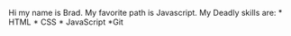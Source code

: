 Hi my name is Brad. My favorite path is Javascript. My Deadly skills are: * HTML * CSS * JavaScript *Git
